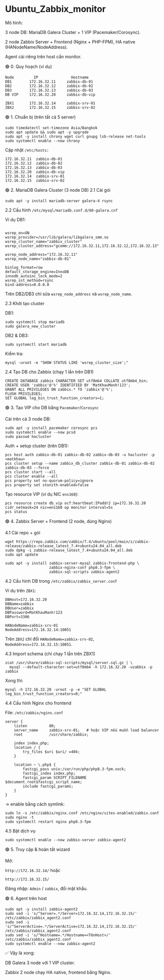 # Ubuntu_Zabbix_monitor

Mô hình:

3 node DB: MariaDB Galera Cluster + 1 VIP (Pacemaker/Corosync).

2 node Zabbix Server + Frontend (Nginx + PHP-FPM), HA native (HANodeName/NodeAddress).

Agent cài riêng trên host cần monitor.

🟢 0. Quy hoạch (ví dụ)
```
Node	     IP	              Hostname
DB1        172.16.32.11	    zabbix-db-01
DB2	       172.16.32.12	    zabbix-db-02
DB3	       172.16.32.13	    zabbix-db-03
DB VIP	   172.16.32.20	    zabbix-db-vip

ZBX1	   172.16.32.14	    zabbix-srv-01
ZBX2	   172.16.32.15	    zabbix-srv-02
```
🟢 1. Chuẩn bị (trên tất cả 5 server)
```
sudo timedatectl set-timezone Asia/Bangkok
sudo apt update && sudo apt -y upgrade
sudo apt -y install chrony wget curl gnupg lsb-release net-tools
sudo systemctl enable --now chrony
```

Cập nhật `/etc/hosts:`

```
172.16.32.11  zabbix-db-01
172.16.32.12  zabbix-db-02
172.16.32.13  zabbix-db-03
172.16.32.20  zabbix-db-vip
172.16.32.14  zabbix-srv-01
172.16.32.15  zabbix-srv-02
```
🟢 2. MariaDB Galera Cluster (3 node DB)
2.1 Cài gói
```
sudo apt -y install mariadb-server galera-4 rsync
```

2.2 Cấu hình `/etc/mysql/mariadb.conf.d/60-galera.cnf`

Ví dụ DB1:
```[galera]

wsrep_on=ON
wsrep_provider=/usr/lib/galera/libgalera_smm.so
wsrep_cluster_name="zabbix_cluster"
wsrep_cluster_address="gcomm://172.16.32.11,172.16.32.12,172.16.32.13"

wsrep_node_address="172.16.32.11"
wsrep_node_name="zabbix-db-01"

binlog_format=row
default_storage_engine=InnoDB
innodb_autoinc_lock_mode=2
wsrep_sst_method=rsync
bind-address=0.0.0.0
```

Trên DB2/DB3 chỉ sửa `wsrep_node_address` và `wsrep_node_name`.

2.3 Khởi tạo cluster

DB1:
```
sudo systemctl stop mariadb
sudo galera_new_cluster
```

DB2 & DB3:
```
sudo systemctl start mariadb
```

Kiểm tra:
```
mysql -uroot -e "SHOW STATUS LIKE 'wsrep_cluster_size';"
```

2.4 Tạo DB cho Zabbix (chạy 1 lần trên DB1)
```
CREATE DATABASE zabbix CHARACTER SET utf8mb4 COLLATE utf8mb4_bin;
CREATE USER 'zabbix'@'%' IDENTIFIED BY 'MatKhauManh!123';
GRANT ALL PRIVILEGES ON zabbix.* TO 'zabbix'@'%';
FLUSH PRIVILEGES;
SET GLOBAL log_bin_trust_function_creators=1;
```
🟢 3. Tạo VIP cho DB bằng `Pacemaker`/`Corosync`

Cài trên cả 3 node DB:
```
sudo apt -y install pacemaker corosync pcs
sudo systemctl enable --now pcsd
sudo passwd hacluster
```

Auth + setup cluster (trên DB1):
```
pcs host auth zabbix-db-01 zabbix-db-02 zabbix-db-03 -u hacluster -p <matkhau>
pcs cluster setup --name zabbix_db_cluster zabbix-db-01 zabbix-db-02 zabbix-db-03 --force
pcs cluster start --all
pcs cluster enable --all
pcs property set no-quorum-policy=ignore
pcs property set stonith-enabled=false
```

Tạo resource VIP (ví dụ NIC `ens160`):
```
pcs resource create db_vip ocf:heartbeat:IPaddr2 ip=172.16.32.20 cidr_netmask=24 nic=ens160 op monitor interval=5s
pcs status
```
🟢 4. Zabbix Server + Frontend (2 node, dùng Nginx)

4.1 Cài repo + gói
```
wget https://repo.zabbix.com/zabbix/7.4/ubuntu/pool/main/z/zabbix-release/zabbix-release_latest_7.4+ubuntu24.04_all.deb
sudo dpkg -i zabbix-release_latest_7.4+ubuntu24.04_all.deb
sudo apt update

sudo apt -y install zabbix-server-mysql zabbix-frontend-php \
                    zabbix-nginx-conf php8.3-fpm \
                    zabbix-sql-scripts zabbix-agent2
```
4.2 Cấu hình DB trong `/etc/zabbix/zabbix_server.conf`

Ví dụ trên `ZBX1`:
```
DBHost=172.16.32.20
DBName=zabbix
DBUser=zabbix
DBPassword=MatKhauManh!123
DBPort=3306

HANodeName=zabbix-srv-01
NodeAddress=172.16.32.14:10051
```

Trên `ZBX2` chỉ đổi `HANodeName=zabbix-srv-02`, `NodeAddress=172.16.32.15:10051`.

4.3 Import schema (chỉ chạy 1 lần trên ZBX1)
```
zcat /usr/share/zabbix-sql-scripts/mysql/server.sql.gz | \
  mysql --default-character-set=utf8mb4 -h 172.16.32.20 -uzabbix -p zabbix
```

Xong thì:
```
mysql -h 172.16.32.20 -uroot -p -e "SET GLOBAL log_bin_trust_function_creators=0;"
```
4.4 Cấu hình Nginx cho frontend

File: `/etc/zabbix/nginx.conf`
```
server {
    listen          80;
    server_name     zabbix-srv-01;   # hoặc VIP nếu muốn load balancer
    root            /usr/share/zabbix;

    index index.php;
    location / {
        try_files $uri $uri/ =404;
    }

    location ~ \.php$ {
        fastcgi_pass unix:/var/run/php/php8.3-fpm.sock;
        fastcgi_index index.php;
        fastcgi_param SCRIPT_FILENAME $document_root$fastcgi_script_name;
        include fastcgi_params;
    }
}
```

→ enable bằng cách symlink:
```
sudo ln -s /etc/zabbix/nginx.conf /etc/nginx/sites-enabled/zabbix.conf
sudo nginx -t
sudo systemctl restart nginx php8.3-fpm
```
4.5 Bật dịch vụ
```
sudo systemctl enable --now zabbix-server zabbix-agent2
```
🟢 5. Truy cập & hoàn tất wizard

Mở:

`http://172.16.32.14/` hoặc

`http://172.16.32.15/`

Đăng nhập: `Admin` / `zabbix`, đổi mật khẩu.

🟢 6. Agent trên host
```
sudo apt -y install zabbix-agent2
sudo sed -i 's/^Server=.*/Server=172.16.32.14,172.16.32.15/' /etc/zabbix/zabbix_agent2.conf
sudo sed -i 's/^ServerActive=.*/ServerActive=172.16.32.14,172.16.32.15/' /etc/zabbix/zabbix_agent2.conf
sudo sed -i 's/^Hostname=.*/Hostname=<TênHost>/' /etc/zabbix/zabbix_agent2.conf
sudo systemctl enable --now zabbix-agent2
```

✅ Vậy là xong:

DB Galera 3 node với 1 VIP cluster.



Zabbix 2 node chạy HA native, frontend bằng Nginx.

